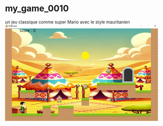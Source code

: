 # my_game_0010
un jeu classique comme super Mario avec le style mauritanien
![Description de l'image](img/jeu_description.png)
